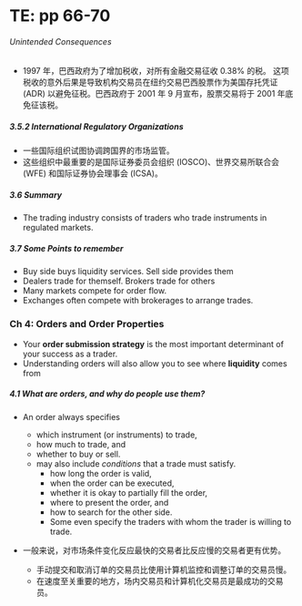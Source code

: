# TE: pp 66-70

###### Unintended Consequences

- 1997 年，巴西政府为了增加税收，对所有金融交易征收 0.38% 的税。 这项税收的意外后果是导致机构交易员在纽约交易巴西股票作为美国存托凭证 (ADR) 以避免征税。巴西政府于 2001 年 9 月宣布，股票交易将于 2001 年底免征该税。

##### 3.5.2 International Regulatory Organizations

- 一些国际组织试图协调跨国界的市场监管。
- 这些组织中最重要的是国际证券委员会组织 (IOSCO)、世界交易所联合会 (WFE) 和国际证券协会理事会 (ICSA)。

##### 3.6 Summary

- The trading industry consists of traders who trade instruments in regulated markets. 

##### 3.7 Some Points to remember

- Buy side buys liquidity services. Sell side provides them
- Dealers trade for themself. Brokers trade for others
- Many markets compete for order flow.
- Exchanges often compete with brokerages to arrange trades.



### Ch 4: Orders and Order Properties

- Your **order submission strategy** is the most important determinant of your success as a trader. 
- Understanding orders will also allow you to see where **liquidity** comes from

##### 4.1 What are orders, and why do people use them?

- An order always specifies 
    - which instrument (or instruments) to trade, 
    - how much to trade, and 
    - whether to buy or sell. 
    - may also include *conditions* that a trade must satisfy.
        - how long the order is valid, 
        - when the order can be executed, 
        - whether it is okay to partially fill the order, 
        - where to present the order, and 
        - how to search for the other side.
        - Some even specify the traders with whom the trader is willing to trade.

- 一般来说，对市场条件变化反应最快的交易者比反应慢的交易者更有优势。
    -  手动提交和取消订单的交易员比使用计算机监控和调整订单的交易员慢。 
    - 在速度至关重要的地方，场内交易员和计算机化交易员是最成功的交易员。

